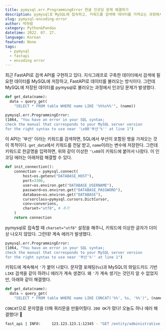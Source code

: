 ```yaml
---
title: pymysql.err.ProgrammingError 한글 인코딩 문제 해결하기
description: pymysql로 MySQL에 접속하고, 키워드를 검색해 데이터를 가져오는 과정에서 한글 인코딩 에러가 발생했다. pymysql로 데이터베이스에 접속할 때 인코딩 에러가 나지 않는 방법을 알아보자.
slug: pymysql-encoding-error
author: 박하람
category: Python&Pandas
datetime: 2022. 07. 27.
language: Korean
featured: None
tags:
  - pymysql
  - fastapi
  - encoding error
---
```


최근 FastAPI로 검색 API를 구현하고 있다. 지식그래프로 구축한 데이터에서 검색에 필요한 데이터를 MySQL에 저장하고, FastAPI로 데이터를 불러오는 방식이다. 그런데 MySQL에 저장된 데이터를 pymysql로 불러오는 과정에서 인코딩 문제가 발생했다.

```py
def get_data(name):
  data = query_get(
    "SELECT * FROM table WHERE name LIKE '%%%s%%'", (name))
```

```bash
pymysql.err.ProgrammingError:
(1064, "You have an error in your SQL syntax;
check the manual that corresponds to your MySQL server version
for the right syntax to use near '\x08'부산'%'' at line 1")
```

이 API는 '부산' 이라는 키워드를 검색하면, SQL에서 부산이 포함된 행을 가져오는 것이 목적이다. `get_data`에서 키워드를 전달 받고, `name`이라는 변수에 저장한다. 그런데 키워드로 한글명을 입력하면, 위와 같이 이상한 `'\x08`이 키워드에 붙어서 나왔다. 이 인코딩 에러는 아래처럼 해결할 수 있다.

```py
def init_connection():
    connection = pymysql.connect(
        host=os.getenv("DATABASE_HOST"),
        port=3306,
        user=os.environ.get("DATABASE_USERNAME"),
        password=os.environ.get("DATABASE_PASSWORD"),
        database=os.environ.get("DATABASE"),
        cursorclass=pymysql.cursors.DictCursor,
        conv=converions,
        charset="utf8", # 추가
    )
    return connection
```

pymysql로 접속할 때 `charset="utf8"` 설정을 해주니, 키워드에 이상한 글자가 더이상 나오지 않았다. 그런데! 계속 에러가 발생했다.

```bash
pymysql.err.ProgrammingError:
(1064, "You have an error in your SQL syntax;
check the manual that corresponds to your MySQL server version
for the right syntax to use near '부산'%'' at line 1")
```

키워드에 계속해서 `'`가 붙어 나왔다. 문자열 포매팅(`%s`)과 MySQL의 와일드카드 기반 `LIKE` 검색을 같이 하려니 에러가 계속 생겼다. 왜 `'`가 계속 생기는 것인지 알 수 없었지만, 아래와 같이 해결했다.

```py
def get_data(name):
  data = query_get(
    "SELECT * FROM table WHERE name LIKE CONCAT('%%', %s, '%%')", (name))
```

`CONCAT`으로 문자열을 더해 쿼리문을 만들어줬다. `200 OK`가 떴다! 오늘도 하나 에러 해결했다! 🥰

```bash
fast_api | INFO:     123.123.123.1:12345 - "GET /entity/administrative-division-name/search?name=%EB%B6%80%EC%82%B0 HTTP/1.1" 200 OK
```
